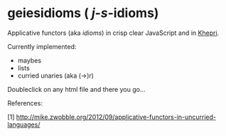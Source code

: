 # geiesidioms   ( _j_-_s_-idioms)

Applicative functors (aka _idioms_) in crisp clear JavaScript and in [Khepri](http://khepri-lang.com).

Currently implemented:
- maybes
- lists
- curried unaries (aka (->)r)

Doubleclick on any html file and there you go...

References:

[1] http://mike.zwobble.org/2012/09/applicative-functors-in-uncurried-languages/
